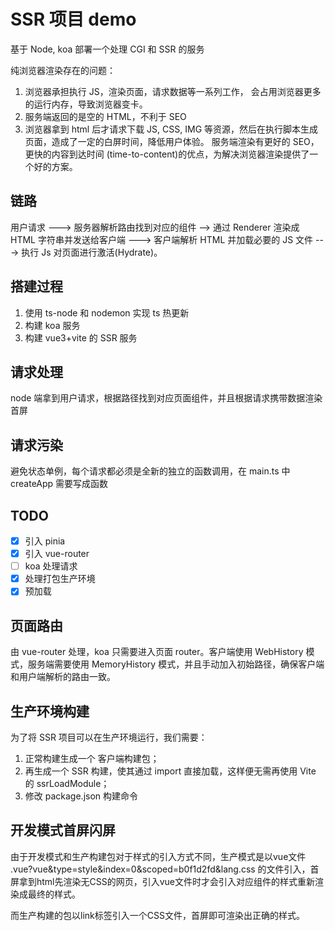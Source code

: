 # SSR 项目 demo

基于 Node, koa 部署一个处理 CGI 和 SSR 的服务

纯浏览器渲染存在的问题：

1. 浏览器承担执行 JS，渲染页面，请求数据等一系列工作， 会占用浏览器更多的运行内存，导致浏览器变卡。
2. 服务端返回的是空的 HTML，不利于 SEO
3. 浏览器拿到 html 后才请求下载 JS, CSS, IMG 等资源，然后在执行脚本生成页面，造成了一定的白屏时间，降低用户体验。
   服务端渲染有更好的 SEO，更快的内容到达时间 (time-to-content)的优点，为解决浏览器渲染提供了一个好的方案。

## 链路

用户请求 ---> 服务器解析路由找到对应的组件 --> 通过 Renderer 渲染成 HTML 字符串并发送给客户端 ---> 客户端解析 HTML 并加载必要的 JS 文件 ---> 执行 Js 对页面进行激活(Hydrate)。

## 搭建过程

1. 使用 ts-node 和 nodemon 实现 ts 热更新
2. 构建 koa 服务
3. 构建 vue3+vite 的 SSR 服务

## 请求处理

node 端拿到用户请求，根据路径找到对应页面组件，并且根据请求携带数据渲染首屏

## 请求污染

避免状态单例，每个请求都必须是全新的独立的函数调用，在 main.ts 中 createApp 需要写成函数

## TODO

- [x] 引入 pinia
- [x] 引入 vue-router
- [ ] koa 处理请求
- [x] 处理打包生产环境
- [x] 预加载

## 页面路由

由 vue-router 处理，koa 只需要进入页面 router。客户端使用 WebHistory 模式，服务端需要使用 MemoryHistory 模式，并且手动加入初始路径，确保客户端和用户端解析的路由一致。

## 生产环境构建

为了将 SSR 项目可以在生产环境运行，我们需要：

1. 正常构建生成一个 客户端构建包；
2. 再生成一个 SSR 构建，使其通过 import 直接加载，这样便无需再使用 Vite 的 ssrLoadModule；
3. 修改 package.json 构建命令

## 开发模式首屏闪屏

由于开发模式和生产构建包对于样式的引入方式不同，生产模式是以vue文件 .vue?vue&type=style&index=0&scoped=b0f1d2fd&lang.css 的文件引入，首屏拿到html先渲染无CSS的网页，引入vue文件时才会引入对应组件的样式重新渲染成最终的样式。

而生产构建的包以link标签引入一个CSS文件，首屏即可渲染出正确的样式。
